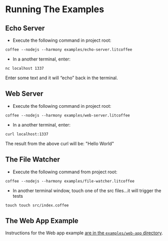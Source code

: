 # Running The Examples

## Echo Server

- Execute the following command in project root:

```
coffee --nodejs --harmony examples/echo-server.litcoffee
```

- In a another terminal, enter:

```
nc localhost 1337
```

Enter some text and it will “echo” back in the terminal.

## Web Server

- Execute the following command in project root:

```
coffee --nodejs --harmony examples/web-server.litcoffee
```

- In a another terminal, enter:

```
curl localhost:1337
```

The result from the above curl will be: "Hello World"

## The File Watcher

- Execute the following command from project root:

```
coffee --nodejs --harmony examples/file-watcher.litcoffee
```

- In another terminal window, touch one of the src files...it will trigger the tests

```
touch touch src/index.coffee
```

## The Web App Example

Instructions for the Web app example [are in the `examples/web-app` directory][0].

[0]:./web-app/readme.md
